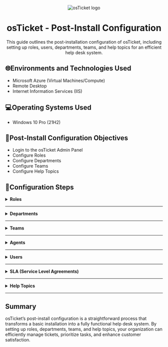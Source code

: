 <p align="center">
  <img src="https://i.imgur.com/Clzj7Xs.png" alt="osTicket logo" />
</p>

<h1 align="center">osTicket - Post-Install Configuration</h1>

<p align="center">This guide outlines the post-installation configuration of osTicket, including setting up roles, users, departments, teams, and help topics for an efficient help desk system.</p>

<h2>🌐Environments and Technologies Used</h2>
<ul>
  <li>Microsoft Azure (Virtual Machines/Compute)</li>
  <li>Remote Desktop</li>
  <li>Internet Information Services (IIS)</li>
</ul>

<h2>💻Operating Systems Used</h2>
<ul>
  <li>Windows 10 Pro (21H2)</li>
</ul>

<h2>📝Post-Install Configuration Objectives</h2>
<ul>
  <li>Login to the osTicket Admin Panel</li>
  <li>Configure Roles</li>
  <li>Configure Departments</li>
  <li>Configure Teams</li>
  <li>Configure Help Topics</li>
</ul>

<h2>🚀Configuration Steps</h2>

<details>
  <summary><b>Roles</b></summary>
  <p>Roles define the permissions and privileges assigned to staff members. Each role determines the actions a staff member can perform within a department.</p>
  <ol>
    <li>Navigate to <b>Admin Panel -> Agents -> Roles</b>.</li>
    <li>Create a new role named <b>Supreme Admin</b> and assign it full permissions.</li>
  </ol>
  <p align="center">
    <img src="https://github.com/user-attachments/assets/1fea4e97-e38a-4135-82b0-1f1b7808513a" alt="Roles Configuration" width="70%" />
  </p>
  <p align="center">
    <img src="https://github.com/user-attachments/assets/7176787e-1a2f-45d6-89b0-996e8cee1d69" alt="Add New Role" width="70%" />
  </p>
</details>

<hr>

<details>
  <summary><b>Departments</b></summary>
  <p>Departments are essential for routing tickets within the help desk. Each department can have customized settings.</p>
  <ol>
    <li>Navigate to <b>Admin Panel -> Agents -> Departments</b>.</li>
    <li>Create a department named <b>SysAdmins</b>.</li>
    <li>Leave default settings as-is and review available options.</li>
  </ol>
  <p align="center">
    <img src="https://github.com/user-attachments/assets/d00cb26a-8ec8-4a8e-aae6-b23dd232dfc6" alt="Departments" width="70%" />
  </p>
  <p align="center">
    <img src="https://github.com/user-attachments/assets/315b3184-22e2-46e2-bc42-87c2b979167f" alt="Departments Settings" width="70%" />
  </p>
</details>

<hr>

<details>
  <summary><b>Teams</b></summary>
  <p>Teams allow grouping agents from different departments to handle specific issues or user requests.</p>
  <ol>
    <li>Navigate to <b>Admin Panel -> Agents -> Teams</b>.</li>
    <li>Create a team named <b>Online Banking</b>.</li>
  </ol>
  <p align="center">
    <img src="https://github.com/user-attachments/assets/ab806c99-0aac-4e8f-9222-8659e4df2399" alt="Teams Configuration" width="70%" />
  </p>
</details>

<hr>

<details>
  <summary><b>Agents</b></summary>
  <p>Agents are responsible for resolving tickets. Assign them a primary department and role, with extended access to other departments if needed.</p>
  <ol>
    <li>Navigate to <b>Admin Panel -> Agents -> Add New</b>.</li>
    <li>Add agents <b>Jane</b> and <b>John</b>.</li>
  </ol>
  <p align="center">
    <img src="https://github.com/user-attachments/assets/ab806c99-0aac-4e8f-9222-8659e4df2399" alt="Add Agent" width="70%" />
  </p>
</details>

<hr>

<details>
  <summary><b>Users</b></summary>
  <p>Users (customers) can create accounts to log in, submit tickets, and check ticket statuses.</p>
  <ol>
    <li>Navigate to <b>Agent Panel -> Users -> Add New</b>.</li>
    <li>Add a user named <b>Karen</b>.</li>
  </ol>
  <p align="center">
    <img src="https://github.com/user-attachments/assets/d6c37642-cc49-4b58-a80a-138ddf161b4d" alt="Add User" width="70%" />
  </p>
</details>

<hr>

<details>
  <summary><b>SLA (Service Level Agreements)</b></summary>
  <p>SLA Plans define the expected time frame for resolving tickets based on their severity.</p>
  <ol>
    <li>Navigate to <b>Admin Panel -> Manage -> SLA</b>.</li>
    <li>Create SLA plans:
      <ul>
        <li><b>Sev-A:</b> 1 hour, 24/7</li>
        <li><b>Sev-B:</b> 4 hours, 24/7</li>
        <li><b>Sev-C:</b> 8 hours, business hours</li>
      </ul>
    </li>
  </ol>
  <p align="center">
    <img src="https://github.com/user-attachments/assets/023f2d47-8b40-4b2c-aa7d-e76b2a3a3e58" alt="SLA Configuration" width="70%" />
  </p>
</details>

<hr>

<details>
  <summary><b>Help Topics</b></summary>
  <p>Help Topics organize ticket submissions for quicker assignment and resolution.</p>
  <ol>
    <li>Navigate to <b>Admin Panel -> Manage -> Help Topics</b>.</li>
    <li>Create topics:
      <ul>
        <li>Business Critical Outage</li>
        <li>Personal Computer Issues</li>
        <li>Equipment Request</li>
        <li>Password Reset</li>
        <li>Other</li>
      </ul>
    </li>
  </ol>
  <p align="center">
    <img src="https://github.com/user-attachments/assets/de44dc0c-17a1-4102-9947-1b855a11efa6" alt="Help Topics" width="70%" />
  </p>
</details>

<hr>

<h2>Summary</h2>
<p>osTicket’s post-install configuration is a straightforward process that transforms a basic installation into a fully functional help desk system. By setting up roles, departments, teams, and help topics, your organization can efficiently manage tickets, prioritize tasks, and enhance customer satisfaction.</p>
